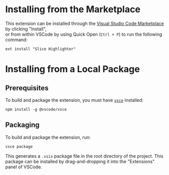 # Installing from the Marketplace

This extension can be installed through the [Visual Studio Code Marketplace](https://marketplace.visualstudio.com/items?itemName=ZeroCInc.slice) by clicking "Install",  
or from within VSCode by using Quick Open (`Ctrl + P`) to run the following command:
```
ext install "Slice Highlighter"
```

# Installing from a Local Package

## Prerequisites

To build and package the extension, you must have [`vsce`](https://code.visualstudio.com/api/working-with-extensions/publishing-extension#vsce) installed:
```
npm install -g @vscode/vsce
```

## Packaging

To build and package the extension, run:
```
vsce package
```

This generates a `.vsix` package file in the root directory of the project.
This package can be installed by drag-and-dropping it into the "Extensions" panel of VSCode.
